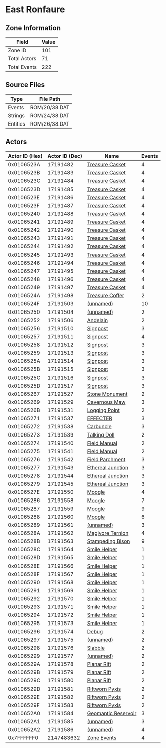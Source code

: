 # East Ronfaure

## Zone Information

| Field        |   Value |
|--------------|---------|
| Zone ID      |     101 |
| Total Actors |      71 |
| Total Events |     222 |

## Source Files

| Type     | File Path     |
|----------|---------------|
| Events   | ROM/20/38.DAT |
| Strings  | ROM/24/38.DAT |
| Entities | ROM/26/38.DAT |

## Actors

| Actor ID (Hex)   |   Actor ID (Dec) | Name                                                           |   Events |
|------------------|------------------|----------------------------------------------------------------|----------|
| 0x0106523A       |         17191482 | [Treasure Casket](./17191482%20-%20Treasure%20Casket/)         |        4 |
| 0x0106523B       |         17191483 | [Treasure Casket](./17191483%20-%20Treasure%20Casket/)         |        4 |
| 0x0106523C       |         17191484 | [Treasure Casket](./17191484%20-%20Treasure%20Casket/)         |        4 |
| 0x0106523D       |         17191485 | [Treasure Casket](./17191485%20-%20Treasure%20Casket/)         |        4 |
| 0x0106523E       |         17191486 | [Treasure Casket](./17191486%20-%20Treasure%20Casket/)         |        4 |
| 0x0106523F       |         17191487 | [Treasure Casket](./17191487%20-%20Treasure%20Casket/)         |        4 |
| 0x01065240       |         17191488 | [Treasure Casket](./17191488%20-%20Treasure%20Casket/)         |        4 |
| 0x01065241       |         17191489 | [Treasure Casket](./17191489%20-%20Treasure%20Casket/)         |        4 |
| 0x01065242       |         17191490 | [Treasure Casket](./17191490%20-%20Treasure%20Casket/)         |        4 |
| 0x01065243       |         17191491 | [Treasure Casket](./17191491%20-%20Treasure%20Casket/)         |        4 |
| 0x01065244       |         17191492 | [Treasure Casket](./17191492%20-%20Treasure%20Casket/)         |        4 |
| 0x01065245       |         17191493 | [Treasure Casket](./17191493%20-%20Treasure%20Casket/)         |        4 |
| 0x01065246       |         17191494 | [Treasure Casket](./17191494%20-%20Treasure%20Casket/)         |        4 |
| 0x01065247       |         17191495 | [Treasure Casket](./17191495%20-%20Treasure%20Casket/)         |        4 |
| 0x01065248       |         17191496 | [Treasure Casket](./17191496%20-%20Treasure%20Casket/)         |        4 |
| 0x01065249       |         17191497 | [Treasure Casket](./17191497%20-%20Treasure%20Casket/)         |        4 |
| 0x0106524A       |         17191498 | [Treasure Coffer](./17191498%20-%20Treasure%20Coffer/)         |        2 |
| 0x0106524F       |         17191503 | [(unnamed)](./17191503/)                                       |       10 |
| 0x01065250       |         17191504 | [(unnamed)](./17191504/)                                       |        2 |
| 0x01065252       |         17191506 | [Andelain](./17191506%20-%20Andelain/)                         |        2 |
| 0x01065256       |         17191510 | [Signpost](./17191510%20-%20Signpost/)                         |        3 |
| 0x01065257       |         17191511 | [Signpost](./17191511%20-%20Signpost/)                         |        4 |
| 0x01065258       |         17191512 | [Signpost](./17191512%20-%20Signpost/)                         |        3 |
| 0x01065259       |         17191513 | [Signpost](./17191513%20-%20Signpost/)                         |        3 |
| 0x0106525A       |         17191514 | [Signpost](./17191514%20-%20Signpost/)                         |        3 |
| 0x0106525B       |         17191515 | [Signpost](./17191515%20-%20Signpost/)                         |        3 |
| 0x0106525C       |         17191516 | [Signpost](./17191516%20-%20Signpost/)                         |        3 |
| 0x0106525D       |         17191517 | [Signpost](./17191517%20-%20Signpost/)                         |        3 |
| 0x01065267       |         17191527 | [Stone Monument](./17191527%20-%20Stone%20Monument/)           |        2 |
| 0x01065269       |         17191529 | [Cavernous Maw](./17191529%20-%20Cavernous%20Maw/)             |        3 |
| 0x0106526B       |         17191531 | [Logging Point](./17191531%20-%20Logging%20Point/)             |        2 |
| 0x01065271       |         17191537 | [EFFECTER](./17191537%20-%20EFFECTER/)                         |        3 |
| 0x01065272       |         17191538 | [Carbuncle](./17191538%20-%20Carbuncle/)                       |        3 |
| 0x01065273       |         17191539 | [Talking Doll](./17191539%20-%20Talking%20Doll/)               |        2 |
| 0x01065274       |         17191540 | [Field Manual](./17191540%20-%20Field%20Manual/)               |        2 |
| 0x01065275       |         17191541 | [Field Manual](./17191541%20-%20Field%20Manual/)               |        2 |
| 0x01065276       |         17191542 | [Field Parchment](./17191542%20-%20Field%20Parchment/)         |        3 |
| 0x01065277       |         17191543 | [Ethereal Junction](./17191543%20-%20Ethereal%20Junction/)     |        3 |
| 0x01065278       |         17191544 | [Ethereal Junction](./17191544%20-%20Ethereal%20Junction/)     |        3 |
| 0x01065279       |         17191545 | [Ethereal Junction](./17191545%20-%20Ethereal%20Junction/)     |        3 |
| 0x0106527E       |         17191550 | [Moogle](./17191550%20-%20Moogle/)                             |        4 |
| 0x01065286       |         17191558 | [Moogle](./17191558%20-%20Moogle/)                             |        7 |
| 0x01065287       |         17191559 | [Moogle](./17191559%20-%20Moogle/)                             |        9 |
| 0x01065288       |         17191560 | [Moogle](./17191560%20-%20Moogle/)                             |        6 |
| 0x01065289       |         17191561 | [(unnamed)](./17191561/)                                       |        3 |
| 0x0106528A       |         17191562 | [Magivore Ternion](./17191562%20-%20Magivore%20Ternion/)       |        4 |
| 0x0106528B       |         17191563 | [Stampeding Bison](./17191563%20-%20Stampeding%20Bison/)       |        9 |
| 0x0106528C       |         17191564 | [Smile Helper](./17191564%20-%20Smile%20Helper/)               |        1 |
| 0x0106528D       |         17191565 | [Smile Helper](./17191565%20-%20Smile%20Helper/)               |        1 |
| 0x0106528E       |         17191566 | [Smile Helper](./17191566%20-%20Smile%20Helper/)               |        1 |
| 0x0106528F       |         17191567 | [Smile Helper](./17191567%20-%20Smile%20Helper/)               |        1 |
| 0x01065290       |         17191568 | [Smile Helper](./17191568%20-%20Smile%20Helper/)               |        1 |
| 0x01065291       |         17191569 | [Smile Helper](./17191569%20-%20Smile%20Helper/)               |        1 |
| 0x01065292       |         17191570 | [Smile Helper](./17191570%20-%20Smile%20Helper/)               |        1 |
| 0x01065293       |         17191571 | [Smile Helper](./17191571%20-%20Smile%20Helper/)               |        1 |
| 0x01065294       |         17191572 | [Smile Helper](./17191572%20-%20Smile%20Helper/)               |        1 |
| 0x01065295       |         17191573 | [Smile Helper](./17191573%20-%20Smile%20Helper/)               |        1 |
| 0x01065296       |         17191574 | [Debug](./17191574%20-%20Debug/)                               |        2 |
| 0x01065297       |         17191575 | [(unnamed)](./17191575/)                                       |        2 |
| 0x01065298       |         17191576 | [Slabble](./17191576%20-%20Slabble/)                           |        2 |
| 0x01065299       |         17191577 | [(unnamed)](./17191577/)                                       |        2 |
| 0x0106529A       |         17191578 | [Planar Rift](./17191578%20-%20Planar%20Rift/)                 |        2 |
| 0x0106529B       |         17191579 | [Planar Rift](./17191579%20-%20Planar%20Rift/)                 |        2 |
| 0x0106529C       |         17191580 | [Planar Rift](./17191580%20-%20Planar%20Rift/)                 |        2 |
| 0x0106529D       |         17191581 | [Riftworn Pyxis](./17191581%20-%20Riftworn%20Pyxis/)           |        2 |
| 0x0106529E       |         17191582 | [Riftworn Pyxis](./17191582%20-%20Riftworn%20Pyxis/)           |        2 |
| 0x0106529F       |         17191583 | [Riftworn Pyxis](./17191583%20-%20Riftworn%20Pyxis/)           |        2 |
| 0x010652A0       |         17191584 | [Geomantic Reservoir](./17191584%20-%20Geomantic%20Reservoir/) |        3 |
| 0x010652A1       |         17191585 | [(unnamed)](./17191585/)                                       |        3 |
| 0x010652A2       |         17191586 | [(unnamed)](./17191586/)                                       |        4 |
| 0x7FFFFFF0       |       2147483632 | [Zone Events](./Zone%20Events/)                                |        4 |